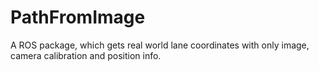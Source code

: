 # PathFromImage
A ROS package, which gets real world lane coordinates with only image, camera calibration and position info.
